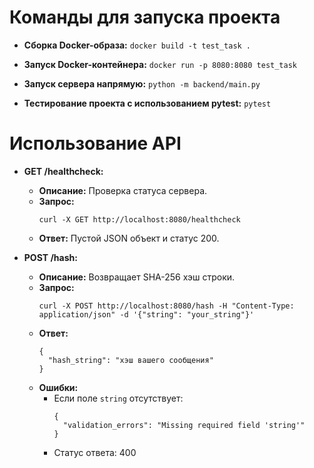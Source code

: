 # Команды для запуска проекта

- **Сборка Docker-образа:**
``docker build -t test_task .``

- **Запуск Docker-контейнера:**
``docker run -p 8080:8080 test_task``

- **Запуск сервера напрямую:**
``python -m backend/main.py``

- **Тестирование проекта с использованием pytest:**
``pytest``

# Использование API

- **GET /healthcheck:**
  - **Описание:** Проверка статуса сервера.
  - **Запрос:** 
    ```
    curl -X GET http://localhost:8080/healthcheck
    ```
  - **Ответ:** Пустой JSON объект и статус 200.

- **POST /hash:**
  - **Описание:** Возвращает SHA-256 хэш строки.
  - **Запрос:** 
    ```
    curl -X POST http://localhost:8080/hash -H "Content-Type: application/json" -d '{"string": "your_string"}'
    ```
  - **Ответ:**
    ```
    {
      "hash_string": "хэш вашего сообщения"
    }
    ```
  - **Ошибки:**
    - Если поле `string` отсутствует:
      ```
      {
        "validation_errors": "Missing required field 'string'"
      }
      ```
    - Статус ответа: 400
